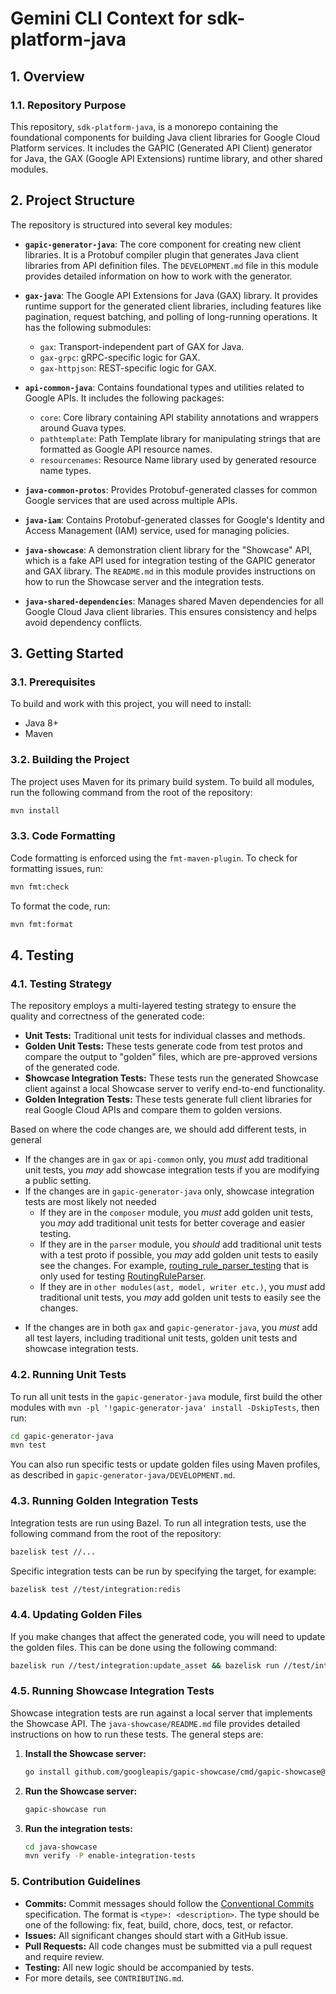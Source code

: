 # Gemini CLI Context for sdk-platform-java

## 1. Overview

### 1.1. Repository Purpose

This repository, `sdk-platform-java`, is a monorepo containing the foundational components for building Java client libraries for Google Cloud Platform services. It includes the GAPIC (Generated API Client) generator for Java, the GAX (Google API Extensions) runtime library, and other shared modules.

## 2. Project Structure

The repository is structured into several key modules:

*   **`gapic-generator-java`**: The core component for creating new client libraries. It is a Protobuf compiler plugin that generates Java client libraries from API definition files. The `DEVELOPMENT.md` file in this module provides detailed information on how to work with the generator.

*   **`gax-java`**: The Google API Extensions for Java (GAX) library. It provides runtime support for the generated client libraries, including features like pagination, request batching, and polling of long-running operations. It has the following submodules:
    *   `gax`: Transport-independent part of GAX for Java.
    *   `gax-grpc`: gRPC-specific logic for GAX.
    *   `gax-httpjson`: REST-specific logic for GAX.

*   **`api-common-java`**: Contains foundational types and utilities related to Google APIs. It includes the following packages:
    *   `core`: Core library containing API stability annotations and wrappers around Guava types.
    *   `pathtemplate`: Path Template library for manipulating strings that are formatted as Google API resource names.
    *   `resourcenames`: Resource Name library used by generated resource name types.

*   **`java-common-protos`**: Provides Protobuf-generated classes for common Google services that are used across multiple APIs.

*   **`java-iam`**: Contains Protobuf-generated classes for Google's Identity and Access Management (IAM) service, used for managing policies.

*   **`java-showcase`**: A demonstration client library for the "Showcase" API, which is a fake API used for integration testing of the GAPIC generator and GAX library. The `README.md` in this module provides instructions on how to run the Showcase server and the integration tests.

*   **`java-shared-dependencies`**: Manages shared Maven dependencies for all Google Cloud Java client libraries. This ensures consistency and helps avoid dependency conflicts.

## 3. Getting Started

### 3.1. Prerequisites

To build and work with this project, you will need to install:

*   Java 8+
*   Maven

### 3.2. Building the Project

The project uses Maven for its primary build system. To build all modules, run the following command from the root of the repository:

```sh
mvn install
```

### 3.3. Code Formatting

Code formatting is enforced using the `fmt-maven-plugin`. To check for formatting issues, run:

```sh
mvn fmt:check
```

To format the code, run:

```sh
mvn fmt:format
```

## 4. Testing

### 4.1. Testing Strategy

The repository employs a multi-layered testing strategy to ensure the quality and correctness of the generated code:

*   **Unit Tests:** Traditional unit tests for individual classes and methods.
*   **Golden Unit Tests:** These tests generate code from test protos and compare the output to "golden" files, which are pre-approved versions of the generated code.
*   **Showcase Integration Tests:** These tests run the generated Showcase client against a local Showcase server to verify end-to-end functionality.
*   **Golden Integration Tests:** These tests generate full client libraries for real Google Cloud APIs and compare them to golden versions.

Based on where the code changes are, we should add different tests, in general

*   If the changes are in `gax` or `api-common` only, you _must_ add traditional unit tests, you _may_ add showcase integration tests if you are modifying a public setting. 
*   If the changes are in `gapic-generator-java` only, showcase integration tests are most likely not needed
      * If they are in the `composer` module, you _must_ add golden unit tests, you _may_ add traditional unit tests for better coverage and easier testing.
      * If they are in the `parser` module, you _should_ add traditional unit tests with a test proto if possible, you _may_ add golden unit tests to easily see the changes. For example, [routing_rule_parser_testing](https://github.com/googleapis/sdk-platform-java/blob/main/gapic-generator-java/src/test/proto/routing_rule_parser_testing.proto) that is only used for testing [RoutingRuleParser](https://github.com/googleapis/sdk-platform-java/blob/main/gapic-generator-java/src/main/java/com/google/api/generator/gapic/protoparser/RoutingRuleParser.java).
      * If they are in `other modules(ast, model, writer etc.)`, you _must_ add traditional unit tests, you _may_ add golden unit tests to easily see the changes.
- If the changes are in both `gax` and `gapic-generator-java`, you _must_ add all test layers, including traditional unit tests, golden unit tests and showcase integration tests.

### 4.2. Running Unit Tests

To run all unit tests in the `gapic-generator-java` module, first build the other modules with `mvn -pl '!gapic-generator-java' install -DskipTests`, then run:

```sh
cd gapic-generator-java
mvn test
```

You can also run specific tests or update golden files using Maven profiles, as described in `gapic-generator-java/DEVELOPMENT.md`.

### 4.3. Running Golden Integration Tests

Integration tests are run using Bazel. To run all integration tests, use the following command from the root of the repository:

```sh
bazelisk test //...
```

Specific integration tests can be run by specifying the target, for example:

```sh
bazelisk test //test/integration:redis
```

### 4.4. Updating Golden Files

If you make changes that affect the generated code, you will need to update the golden files. This can be done using the following command:

```sh
bazelisk run //test/integration:update_asset && bazelisk run //test/integration:update_credentials && bazelisk run //test/integration:update_iam && bazelisk run //test/integration:update_kms && bazelisk run //test/integration:update_pubsub && bazelisk run //test/integration:update_logging && bazelisk run //test/integration:update_redis && bazelisk run //test/integration:update_storage && bazelisk run //test/integration:update_library && bazelisk run //test/integration:update_compute && bazelisk run //test/integration:update_bigtable && bazelisk run //test/integration:update_apigeeconnect 
```

### 4.5. Running Showcase Integration Tests

Showcase integration tests are run against a local server that implements the Showcase API. The `java-showcase/README.md` file provides detailed instructions on how to run these tests. The general steps are:

1.  **Install the Showcase server:**

    ```sh
    go install github.com/googleapis/gapic-showcase/cmd/gapic-showcase@latest
    ```

2.  **Run the Showcase server:**

    ```sh
    gapic-showcase run
    ```

3.  **Run the integration tests:**

    ```sh
    cd java-showcase
    mvn verify -P enable-integration-tests
    ```

### 5. Contribution Guidelines

- **Commits:** Commit messages should follow the [Conventional Commits](https://www.conventionalcommits.org/)
  specification. The format is `<type>: <description>`. The type should be one of the following: fix, feat,
  build, chore, docs, test, or refactor.
- **Issues:** All significant changes should start with a GitHub issue.
- **Pull Requests:** All code changes must be submitted via a pull request and require review.
- **Testing:** All new logic should be accompanied by tests.
- For more details, see `CONTRIBUTING.md`.